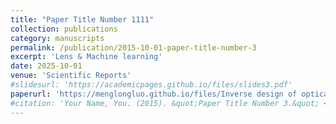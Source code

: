 ```yaml
---
title: "Paper Title Number 1111"
collection: publications
category: manuscripts
permalink: /publication/2015-10-01-paper-title-number-3
excerpt: 'Lens & Machine learning'
date: 2025-10-01
venue: 'Scientific Reports'
#slidesurl: 'https://academicpages.github.io/files/slides3.pdf'
paperurl: 'https://menglongluo.github.io/files/Inverse design of optical lenses enabled by generative flow-based invertible neural networks.pdf'
#citation: 'Your Name, You. (2015). &quot;Paper Title Number 3.&quot; <i>Journal 1</i>. 1(3).'
---
```



